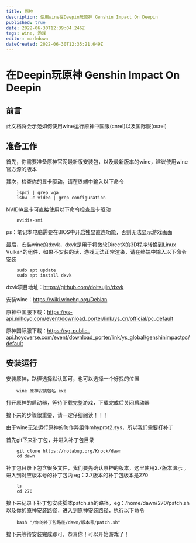 ```yaml
---
title: 原神
description: 使用wine在Deepin玩原神 Genshin Impact On Deepin
published: true
date: 2022-06-30T12:39:04.246Z
tags: wine, 游戏
editor: markdown
dateCreated: 2022-06-30T12:35:21.649Z
---
```


# 在Deepin玩原神 Genshin Impact On Deepin

## 前言  
此文档将会示范如何使用wine运行原神中国服(cnrel)以及国际服(osrel)  
  
## 准备工作
首先，你需要准备原神官网最新版安装包，以及最新版本的wine，建议使用wine官方源的版本

其次，检查你的显卡驱动，请在终端中输入以下命令
    
    	lspci | grep vga
    	lshw -c video | grep configuration

NVIDIA显卡可直接使用以下命令检查显卡驱动
    
    	nvidia-smi

ps：笔记本电脑需要在BIOS中开启独显直连功能，否则无法显示游戏画面


最后，安装wine的dxvk，dxvk是用于将微软DirectX的3D程序转换到Linux Vulkan的组件，如果不安装的话，游戏无法正常渲染，请在终端中输入以下命令安装

    	sudo apt update
    	sudo apt install dxvk

dxvk项目地址：https://github.com/doitsujin/dxvk

安装wine：https://wiki.winehq.org/Debian

原神中国服下载：https://ys-api.mihoyo.com/event/download_porter/link/ys_cn/official/pc_default

原神国际服下载：https://sg-public-api.hoyoverse.com/event/download_porter/link/ys_global/genshinimpactpc/default


## 安装运行
  
  安装原神，路径选择默认即可，也可以选择一个好找的位置
      
    	wine 原神安装包名.exe


打开原神的启动器，等待下载完整游戏，下载完成后关闭启动器

接下来的步骤很重要，请一定仔细阅读！！！

由于wine无法运行原神的防作弊组件mhyprot2.sys，所以我们需要打补丁

首先git下来补丁包，并进入补丁包目录
    
    	git clone https://notabug.org/Krock/dawn
    	cd dawn

补丁包目录下包含很多文件，我们要先确认原神的版本，这里使用2.7版本演示
，进入到对应版本号的补丁包内 eg：2.7版本的补丁包版本是270

    	ls
    	cd 270

接下来记录下补丁包安装脚本patch.sh的路径，eg：/home/dawn/270/patch.sh
以及你的原神安装路径，进入到原神安装路径，执行以下命令
    
    	bash "/你的补丁包路径/dawn/版本号/patch.sh"

接下来等待安装完成即可，恭喜你！可以开始游戏了！

